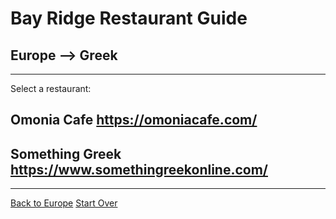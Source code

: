 # Bay Ridge Restaurant Guide
## Europe --> Greek
---
Select a restaurant:
## Omonia Cafe https://omoniacafe.com/
## Something Greek https://www.somethingreekonline.com/
---
[Back to Europe](europe.md)
[Start Over](../home.md)

